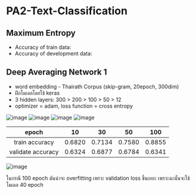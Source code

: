 # PA2-Text-Classification
## Maximum Entropy

* Accuracy of train data: 
* Accuracy of development data: 

## Deep Averaging Network 1
* word embedding - Thairath Corpus (skip-gram, 20epoch, 300dim)
* ฝึกโมเดลโดยใช้ keras
* 3 hidden layers: 300 > 200 > 100 > 50 > 12
* optimizer = adam, loss function = cross entropy

![image](https://user-images.githubusercontent.com/44984892/53392539-3eba0200-39cc-11e9-9ec4-28b026a4765d.png)
![image](https://user-images.githubusercontent.com/44984892/53391016-a15ccf00-39c7-11e9-99aa-8f80d953b635.png)
![image](https://user-images.githubusercontent.com/44984892/53391470-0664f480-39c9-11e9-8f7d-3d8aef7ee7e4.png)
![image](https://user-images.githubusercontent.com/44984892/53392050-cd2d8400-39ca-11e9-92d1-727b1676c0f8.png)

|epoch | 10 | 30 | 50 | 100 |
|:-:|:-:|:-:|:-:|:-:|
|train accuracy| 0.6820 | 0.7134 | 0.7580 | 0.8855 |
|validate accuracy| 0.6324 | 0.6877 | 0.6784 | 0.6341 |

![image](https://user-images.githubusercontent.com/44984892/53393603-6363a900-39cf-11e9-84dc-c9768686df1c.png)

ในกรณี 100 epoch มันน่าจะ overfitting เพราะ validation loss ขึ้นเยอะ เพราะฉะนั้นจะใช้โมเดล 40 epoch 
